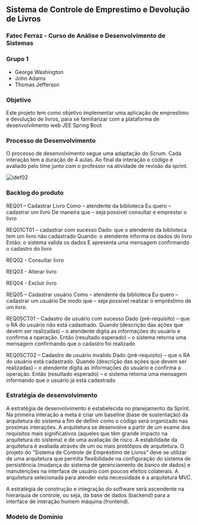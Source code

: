 ## Sistema de Controle de Emprestimo e Devolução de Livros
### Fatec Ferraz - Curso de Análise e Desenvolvimento de Sistemas
### Grupo 1
- George Washington
- John Adams
- Thomas Jefferson

### Objetivo
Este projeto tem como  objetivo implementar uma aplicação de emprestimo e devolução de livros, para se familiarizar com a plataforma de desenvolvilmento web JEE Spring Boot

### Processo de Desenvolvimento
O processo de desenvolvimento segue uma adaptação do Scrum. Cada interação tem a duração de 4 aulas. Ao final da interação o código é avaliado pelo time junto com o professor na atividade de revisão da sprint. 

![idef02](https://user-images.githubusercontent.com/14267502/84417700-6a2a2580-abec-11ea-8b39-d20213a4f15d.png)

### Backlog do produto

REQ01 – Cadastrar Livro
Como – atendente da biblioteca
Eu quero – cadastrar um livro
De maneira que – seja possível consultar e emprestar o livro

REQ01CT01 – cadastrar com sucesso
Dado: que o atendente da biblioteca tem um livro não cadastrado
Quando: o atendente informa os dados do livro  
Então: o sistema valida os dados E apresenta uma mensagem confirmando o cadastro do livro

REQ02 - Consultar livro

REQ03 - Alterar livro

REQ04 - Excluir livro

REQ05 – Cadastrar usuário
Como – atendente da biblioteca
Eu quero – cadastrar um usuário 
De modo que – seja possível realizar o empréstimo de um livro.

REQ05CT01 – Cadastro de usuário com sucesso
Dado (pré-requisito) – que o RA do usuário não está cadastrado.
Quando (descrição das ações que devem ser realizadas) – o atendente digita as informações do usuário e confirma a operação.
Então (resultado esperado) – o sistema retorna uma mensagem confirmando que o cadastro foi realizado

REQ05CT02 – Cadastro de usuário invalido
Dado (pré-requisito) – que o RA do usuário está cadastrado.
Quando (descrição das ações que devem ser realizadas) – o atendente digita as informações do usuário e confirma a operação.
Então (resultado esperado) – o sistema retorna uma mensagem informando que o usuário já está cadastrado


### Estratégia de desenvolvimento
A estratégia de desenvolvimento é estabelecida no planejamento da Sprint. Na primeira interação a meta é criar um baseline (base de sustentação) da arquitetura do sistema a fim de definir como o código será organizado nas proximas interações. A arquitetura se desenvolve a partir de um exame dos requisitos mais significativos (aqueles que têm grande impacto na arquitetura do sistema) e de uma avaliação de risco. A estabilidade da arquitetura é avaliada através de um ou mais protótipos de arquitetura. O projeto do “Sistema de Controle de Empréstimo de Livros” deve se utilizar de uma arquitetura que permita flexibilidade na configuração do sistema de persistência (mudança do sistema de gerenciamento de banco de dados) e manutenções na interface de usuário com poucos efeitos colaterais. A arquitetura selecionada para atender esta necessidade é a arquitetura MVC. 

A estratégia de construção e integração do software será ascendente na hierarquia de controle, ou seja, da base de dados (backend) para a interface de interação homem máquina (frontend). 

### Modelo de Domínio




